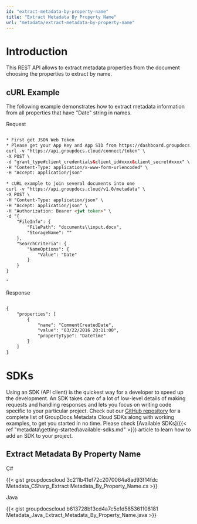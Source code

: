 ```yaml
---
id: "extract-metadata-by-property-name"
title: "Extract Metadata By Property Name"
url: "metadata/extract-metadata-by-property-name"
---
```







# Introduction #

This REST API allows to extract metadata properties from the document choosing the properties to extract by name.

## cURL Example ##

The following example demonstrates how to extract metadata information from all properties that have "Date" string in names.


 Request

```html 

* First get JSON Web Token
* Please get your App Key and App SID from https://dashboard.groupdocs.cloud/#/apps. Kindly place App Key in "client_secret" and App SID in "client_id" argument.
curl -v "https://api.groupdocs.cloud/connect/token" \
-X POST \
-d "grant_type#client_credentials&client_id#xxxx&client_secret#xxxx" \
-H "Content-Type: application/x-www-form-urlencoded" \
-H "Accept: application/json"
  
* cURL example to join several documents into one
curl -v "https://api.groupdocs.cloud/v1.0/metadata" \
-X POST \
-H "Content-Type: application/json" \
-H "Accept: application/json" \
-H "Authorization: Bearer <jwt token>" \
-d "{
    "FileInfo": {
        "FilePath": "documents\\input.docx",
        "StorageName": ""
    },
    "SearchCriteria": {
        "NameOptions": {
            "Value": "Date"
        }
    }
}

"

 ```


 Response

```html 

{
    "properties": [
        {
            "name": "CommentCreatedDate",
            "value": "03/22/2016 20:11:00",
            "propertyType": "DateTime"
        }
    ]
}

 ```



# SDKs #

Using an SDK (API client) is the quickest way for a developer to speed up the development. An SDK takes care of a lot of low-level details of making requests and handling responses and lets you focus on writing code specific to your particular project. Check out our [GitHub repository](https://github.com/groupdocs-metadata-cloud) for a complete list of GroupDocs.Metadata Cloud SDKs along with working examples, to get you started in no time. Please check [Available SDKs]({{< ref "metadata\getting-started\available-sdks.md" >}}) article to learn how to add an SDK to your project.

## Extract Metadata By Property Name ##


 C#



{{< gist groupdocscloud 3c211b41ef72c2070064a8ad93f14fdc Metadata_CSharp_Extract Metadata_By_Property_Name.cs >}}





 Java




{{< gist groupdocscloud b613728b13cd4a7c5e1d585361108181 Metadata_Java_Extract_Metadata_By_Property_Name.java >}}






 